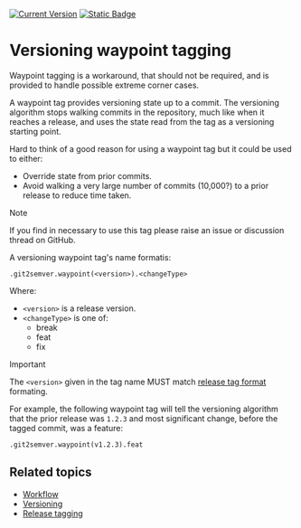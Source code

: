 ﻿---
uid: waypoint-tagging
---

[![Current Version](https://img.shields.io/nuget/v/NoeticTools.Git2SemVer.MSBuild?label=Git2SemVer.MSBuild)](https://www.nuget.org/packages/NoeticTools.Git2SemVer.MsBuild)
<a href="https://github.com/NoeticTools/Git2SemVer">
  ![Static Badge](https://img.shields.io/badge/GitHub%20project-944248?logo=github)
</a>

<style>
th {
  text-align: left;
}
</style>

# Versioning waypoint tagging

Waypoint tagging is a workaround, that should not be required, and is
provided to handle possible extreme corner cases.

A waypoint tag provides versioning state up to a commit.
The versioning algorithm stops walking commits in the repository,
much like when it reaches a release, and uses the state read from the tag as a
versioning starting point.

Hard to think of a good reason for using a waypoint tag but it could be used to either:

* Override state from prior commits.
* Avoid walking a very large number of commits (10,000?) to a prior release to reduce time taken.

> [!NOTE]
> If you find in necessary to use this tag please
> raise an issue or discussion thread on GitHub.

A versioning waypoint tag's name formatis:

```
.git2semver.waypoint(<version>).<changeType>
```

Where:

* `<version>` is a release version.
* `<changeType>` is one of:
  * break
  * feat
  * fix

> [!IMPORTANT]
> The `<version>` given in the tag name MUST match [release tag format](xref:release-tagging) formating.

For example, the following waypoint tag will tell the versioning algorithm that the prior release was `1.2.3`
and most significant change, before the tagged commit, was a feature:

```
.git2semver.waypoint(v1.2.3).feat
```

## Related topics

* [Workflow](xref:workflow)
* [Versioning](xref:versioning)
* [Release tagging](xref:release-tagging)
